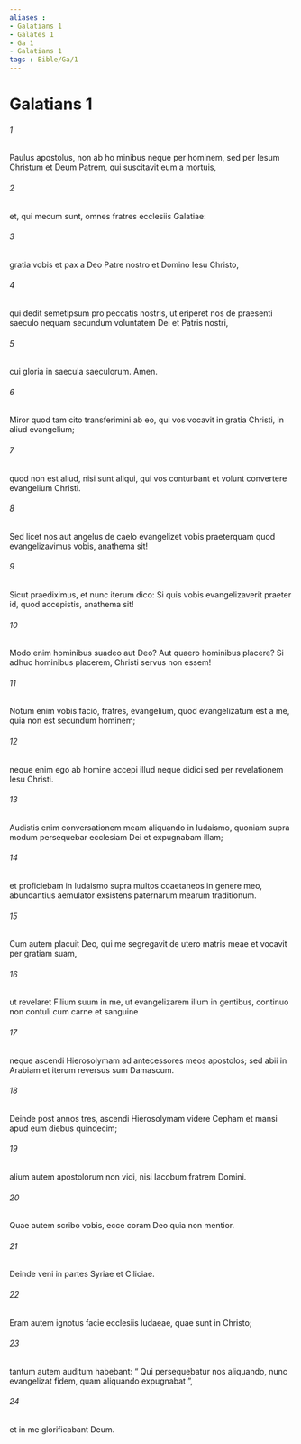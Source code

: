 ```yaml
---
aliases : 
- Galatians 1
- Galates 1
- Ga 1
- Galatians 1
tags : Bible/Ga/1
---
```


# Galatians 1

###### 1
Paulus apostolus, non ab ho minibus neque per hominem, sed per Iesum Christum et Deum Patrem, qui suscitavit eum a mortuis, 
###### 2
et, qui mecum sunt, omnes fratres ecclesiis Galatiae: 
###### 3
gratia vobis et pax a Deo Patre nostro et Domino Iesu Christo, 
###### 4
qui dedit semetipsum pro peccatis nostris, ut eriperet nos de praesenti saeculo nequam secundum voluntatem Dei et Patris nostri, 
###### 5
cui gloria in saecula saeculorum. Amen.
###### 6
Miror quod tam cito transferimini ab eo, qui vos vocavit in gratia Christi, in aliud evangelium; 
###### 7
quod non est aliud, nisi sunt aliqui, qui vos conturbant et volunt convertere evangelium Christi. 
###### 8
Sed licet nos aut angelus de caelo evangelizet vobis praeterquam quod evangelizavimus vobis, anathema sit! 
###### 9
Sicut praediximus, et nunc iterum dico: Si quis vobis evangelizaverit praeter id, quod accepistis, anathema sit! 
###### 10
Modo enim hominibus suadeo aut Deo? Aut quaero hominibus placere? Si adhuc hominibus placerem, Christi servus non essem!
###### 11
Notum enim vobis facio, fratres, evangelium, quod evangelizatum est a me, quia non est secundum hominem; 
###### 12
neque enim ego ab homine accepi illud neque didici sed per revelationem Iesu Christi. 
###### 13
Audistis enim conversationem meam aliquando in Iudaismo, quoniam supra modum persequebar ecclesiam Dei et expugnabam illam; 
###### 14
et proficiebam in Iudaismo supra multos coaetaneos in genere meo, abundantius aemulator exsistens paternarum mearum traditionum. 
###### 15
Cum autem placuit Deo, qui me segregavit de utero matris meae et vocavit per gratiam suam, 
###### 16
ut revelaret Filium suum in me, ut evangelizarem illum in gentibus, continuo non contuli cum carne et sanguine 
###### 17
neque ascendi Hierosolymam ad antecessores meos apostolos; sed abii in Arabiam et iterum reversus sum Damascum.
###### 18
Deinde post annos tres, ascendi Hierosolymam videre Cepham et mansi apud eum diebus quindecim; 
###### 19
alium autem apostolorum non vidi, nisi Iacobum fratrem Domini. 
###### 20
Quae autem scribo vobis, ecce coram Deo quia non mentior. 
###### 21
Deinde veni in partes Syriae et Ciliciae. 
###### 22
Eram autem ignotus facie ecclesiis Iudaeae, quae sunt in Christo; 
###### 23
tantum autem auditum habebant: “ Qui persequebatur nos aliquando, nunc evangelizat fidem, quam aliquando expugnabat ”, 
###### 24
et in me glorificabant Deum.
